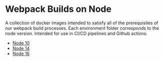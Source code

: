 # Webpack Builds on Node

A collection of docker images intended to satisfy all of the prerequisites of
our webpack build processes. Each environment folder corresponds to the node
version. Intended for use in CI/CD pipelines and Github actions.

- [Node 10](/10)
- [Node 14](/14)
- [Node 16](/16)
